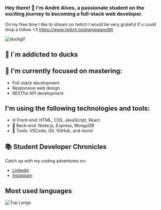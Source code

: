 ### Hey there! 👋 I'm André Alves, a passionate student on the exciting journey to becoming a full-stack web developer.


On my free time I like to stream on twitch
I would be very grateful if u could drop a follow <3
https://www.twitch.tv/sharppeanutttt

![duckgif](https://github.com/Pinotas/Pinotas/assets/146479339/8055416d-ebda-4f01-a020-20561d7976ab)

## 🦆 I´m addicted to ducks
## 🌱 I'm currently focused on mastering:
- Full-stack development
- Responsive web design
- RESTful API development

## I'm using the following technologies and tools:

- 🌐 Front-end: HTML, CSS, JavaScript, React
- 📡 Back-end: Node.js, Express, MongoDB
- 🧰 Tools: VSCode, Git, GitHub, and more!

## 📚 Student Developer Chronicles
Catch up with my coding adventures on:

- <a href="https://www.linkedin.com/in/andre-alves-44617b279/">Linkedin</a>
- <a href="https://www.instagram.com/andre_alves126/">Instagram</a>

## Most used languages

![Top Langs](https://github-readme-stats.vercel.app/api/top-langs/?username=Pinotas&layout=compact&theme=radical)
